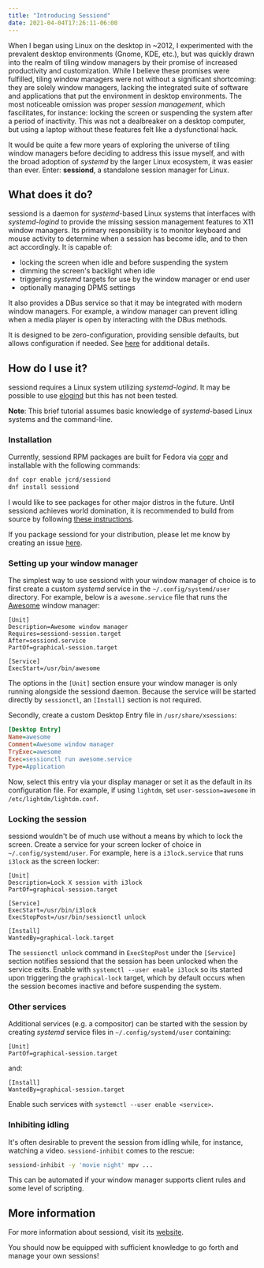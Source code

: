 ```yaml
---
title: "Introducing Sessiond"
date: 2021-04-04T17:26:11-06:00
---
```


When I began using Linux on the desktop in ~2012, I experimented with the
prevalent desktop environments (Gnome, KDE, etc.), but was quickly drawn into
the realm of tiling window managers by their promise of increased productivity
and customization. While I believe these promises were fulfilled, tiling window
managers were not without a significant shortcoming: they are solely window
managers, lacking the integrated suite of software and applications that put the
environment in desktop environments. The most noticeable omission was proper
*session management*, which fascilitates, for instance: locking the screen or
suspending the system after a period of inactivity. This was not a dealbreaker
on a desktop computer, but using a laptop without these features felt like a
dysfunctional hack.

It would be quite a few more years of exploring the universe of tiling window
managers before deciding to address this issue myself, and with the broad
adoption of *systemd* by the larger Linux ecosystem, it was easier than ever.
Enter: **sessiond**, a standalone session manager for Linux.

## What does it do?

sessiond is a daemon for *systemd*-based Linux systems that interfaces with
*systemd-logind* to provide the missing session management features to X11
window managers. Its primary responsibility is to monitor keyboard and mouse
activity to determine when a session has become idle, and to then act
accordingly. It is capable of:

* locking the screen when idle and before suspending the system
* dimming the screen's backlight when idle
* triggering *systemd* targets for use by the window manager or end user
* optionally managing DPMS settings

It also provides a DBus service so that it may be integrated with modern window
managers. For example, a window manager can prevent idling when a media player
is open by interacting with the DBus methods.

It is designed to be zero-configuration, providing sensible defaults, but allows
configuration if needed. See [here][config] for additional details.

[config]: https://sessiond.org/configuration/

## How do I use it?

sessiond requires a Linux system utilizing *systemd-logind*. It may be possible
to use [elogind][elogind] but this has not been tested.

**Note**: This brief tutorial assumes basic knowledge of *systemd*-based Linux
systems and the command-line.

[elogind]: https://github.com/elogind/elogind

### Installation

Currently, sessiond RPM packages are built for Fedora via [copr][copr] and
installable with the following commands:

```sh
dnf copr enable jcrd/sessiond
dnf install sessiond
```

I would like to see packages for other major distros in the future.
Until sessiond achieves world domination, it is recommended to build from source
by following [these instructions][building].

If you package sessiond for your distribution, please let me know by creating an
issue [here][sessiond.org-repo].

[copr]: https://copr.fedorainfracloud.org/coprs/jcrd/sessiond/
[building]: https://sessiond.org/building/
[sessiond.org-repo]: https://github.com/jcrd/sessiond.org/issues

### Setting up your window manager

The simplest way to use sessiond with your window manager of choice is to first
create a custom *systemd* service in the `~/.config/systemd/user` directory.
For example, below is a `awesome.service` file that runs the
[Awesome][awesomewm] window manager:

```systemd
[Unit]
Description=Awesome window manager
Requires=sessiond-session.target
After=sessiond.service
PartOf=graphical-session.target

[Service]
ExecStart=/usr/bin/awesome
```

The options in the `[Unit]` section ensure your window manager is only running
alongside the sessiond daemon. Because the service will be started directly by
`sessionctl`, an `[Install]` section is not required.

Secondly, create a custom Desktop Entry file in `/usr/share/xsessions`:

```ini
[Desktop Entry]
Name=awesome
Comment=Awesome window manager
TryExec=awesome
Exec=sessionctl run awesome.service
Type=Application
```

Now, select this entry via your display manager or set it as the default in its
configuration file. For example, if using `lightdm`, set `user-session=awesome`
in `/etc/lightdm/lightdm.conf`.

[awesomewm]: https://awesomewm.org/

### Locking the session

sessiond wouldn't be of much use without a means by which to lock the screen.
Create a service for your screen locker of choice in `~/.config/systemd/user`.
For example, here is a `i3lock.service` that runs `i3lock` as the
screen locker:

```systemd
[Unit]
Description=Lock X session with i3lock
PartOf=graphical-session.target

[Service]
ExecStart=/usr/bin/i3lock
ExecStopPost=/usr/bin/sessionctl unlock

[Install]
WantedBy=graphical-lock.target
```

The `sessionctl unlock` command in `ExecStopPost` under the `[Service]` section
notifies sessiond that the session has been unlocked when the service exits.
Enable with `systemctl --user enable i3lock` so its started upon triggering the
`graphical-lock` target, which by default occurs when the session becomes
inactive and before suspending the system.

### Other services

Additional services (e.g. a compositor) can be started with the session by
creating *systemd* service files in `~/.config/systemd/user` containing:

```systemd
[Unit]
PartOf=graphical-session.target
```
and:
```systemd
[Install]
WantedBy=graphical-session.target
```

Enable such services with `systemctl --user enable <service>`.

### Inhibiting idling

It's often desirable to prevent the session from idling while, for instance,
watching a video. `sessiond-inhibit` comes to the rescue:

```sh
sessiond-inhibit -y 'movie night' mpv ...
```

This can be automated if your window manager supports client rules and some
level of scripting.

## More information

For more information about sessiond, visit its [website][sessiond].

[sessiond]: https://sessiond.org/

You should now be equipped with sufficient knowledge to go forth and manage your
own sessions!
